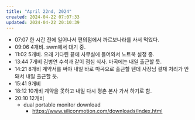 ```yaml
---
title: "April 22nd, 2024"
created: 2024-04-22 07:07:33
updated: 2024-04-22 20:10:39
---
```

  * 07:07 한 시간 전에 일어나서 편의점에서 까르보나라를 사서 먹었다. 
  * 09:06 4개비. swm에서 대기 중.
  * 11:02 5개비. 오래 기다린 끝에 사무실에 들어와서 노트북 설정 중.
  * 13:44 7개비 김병연 수석과 같이 점심 식사. 마곡에는 내일 출근할 듯.
  * 14:21 8개비 계약서를 써야 내일 바로 마곡으로 출근할 텐데 사장님 결재 처리가 안 돼서 내일 출근할 듯.
  * 15:41 9개비
  * 18:12 10개비 계약을 못하고 내일 다시 평촌 본사 가서 하기로 함.
  * 20:10 12개비
    * dual portable monitor download
      * https://www.siliconmotion.com/downloads/index.html
